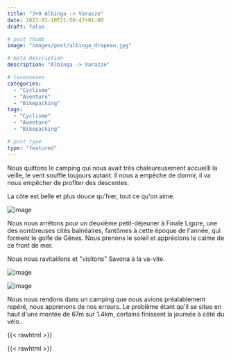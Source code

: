 ```yaml
---
title: "J+9 Albinga -> Varazze"
date: 2023-01-10T21:50:47+01:00
draft: false

# post thumb
image: "images/post/albinga_drapeau.jpg"

# meta description
description: "Albinga -> Varazze"

# taxonomies
categories:
  - "Cyclisme" 
  - "Aventure" 
  - "Bikepacking"
tags:
  - "Cyclisme" 
  - "Aventure" 
  - "Bikepacking"

# post type
type: "featured"
---
```


Nous quittons le camping qui nous avait très chaleureusement accueilli la veille, le vent souffle toujours autant. Il nous a empêche de dormir, il va nous empêcher de profiter des descentes. 

La côte est belle et plus douce qu'hier, tout ce qu'on aime. 

![image](../../images/post/varazze_neige.jpg)

Nous nous arrêtons pour un deuxième petit-déjeuner à Finale Ligure, une des nombreuses cités balnéaires, fantômes à cette époque de l'année, qui forment le golfe de Gênes. Nous prenons le soleil et apprécions le calme de ce front de mer. 

Nous nous ravitaillons et "visitons" Savona à la va-vite. 

![image](../../images/post/varazze_port.jpg)

![image](../../images/post/varazze_eglise.jpg)

Nous nous rendons dans un camping que nous avions préalablement repéré, nous apprenons de nos erreurs. Le problème étant qu'il se situe en haut d'une montée de 67m sur 1.4km, certains finissent la journée à côté du vélo..

{{< rawhtml >}} 
<div class="strava-embed-placeholder" data-embed-type="activity" data-embed-id="8370996221"></div><script src="https://strava-embeds.com/embed.js"></script>
{{< rawhtml >}}

